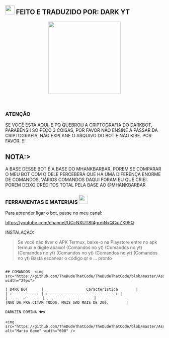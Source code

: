 ## <img src="https://github.com/TheDudeThatCode/TheDudeThatCode/blob/master/Assets/Hi.gif" width="29px"> FEITO E TRADUZIDO POR: DARK YT
<p align="center">
<img src="https://media-giphy-com.cdn.ampproject.org/ii/w820/s/media.giphy.com/media/1g3A0gpaidxWcL9Mfo/giphy.gif" width="230" height="230"/>
</p>
<br>


 
</details>

### ATENÇÃO
SE VOCÊ ESTA AQUI, E PQ QUEBROU A CRIPTOGRAFIA DO DARKBOT, PARABÉNS!! SO PEÇO 3 COISAS, POR FAVOR NÃO ENSINE A PASSAR DA CRIPTOGRAFIA, NÃO EXPLANE O ARQUIVO DO BOT E NÃO KIBE. POR FAVOR. !!!

## NOTA:>
A BASE DESSE BOT É A BASE DO MHANKBARBAR, POREM SE COMPARAR O MEU BOT COM O DELE PERCEBERÁ QUE HÁ UMA DIFERENÇA ENORME DE COMANDOS, VÁRIOS COMANDOS DAQUI FORAM EU QUE CRIEI. POREM DEIXO CRÉDITOS TOTAL PELA BASE AO @MHANKBARBAR
</div>

### FERRAMENTAS E MATERIAIS <img src="https://github.com/TheDudeThatCode/TheDudeThatCode/blob/master/Assets/Mario_Hello_Big.gif" width="29px">

Para aprender ligar o bot, passe no meu canal:

https://youtube.com/channel/UCcNXUT8f4grmNxQCxiZX95Q

INSTALAÇÃO:

> Se você não tiver o APK Termux, baixe-o na Playstore
> entre no apk termux e digite abaixo!
> (Comandos no yt)
> (Comandos no yt)
> (Comandos no yt)
> (Comandos no yt)
> (Comandos no yt)
> (Comandos no yt)
> Basta escanear o código qr e ... pronto
```

## COMANDOS  <img src="https://github.com/TheDudeThatCode/TheDudeThatCode/blob/master/Assets/Earth.gif" width="29px">

| D4RK BOT      |                   Característica        |
| :-----------: | :------------------------------: |
|       ✅       | ...                  |
|NAO DA PRA CITAR TODOS, MAIS SAO MAIS DE 200.        |

DARKZIN DOMINA 🐦❤️

<img src="https://github.com/TheDudeThatCode/TheDudeThatCode/blob/master/Assets/Mario_Gameplay.gif" alt="Mario Game" width="600" />

